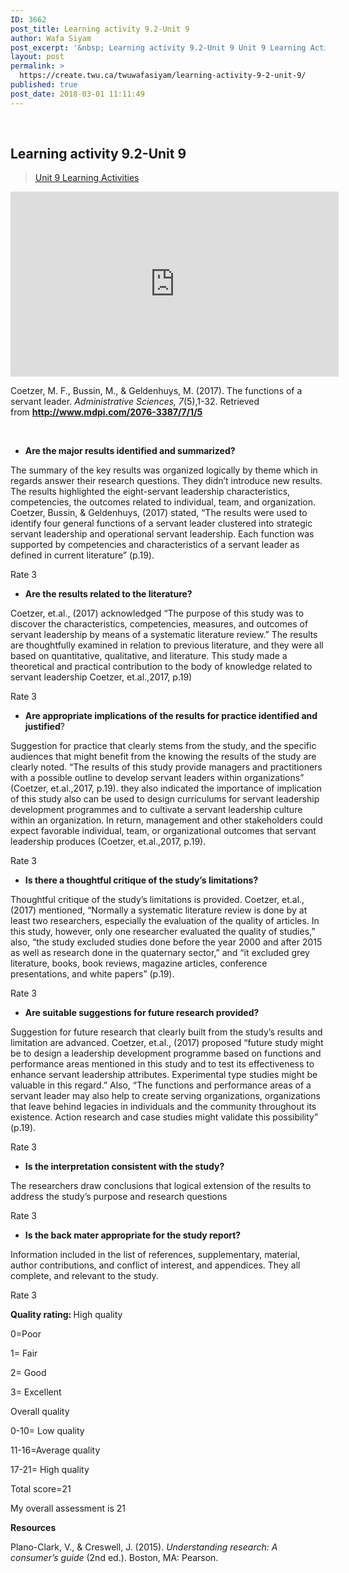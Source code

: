 ```yaml
---
ID: 3662
post_title: Learning activity 9.2-Unit 9
author: Wafa Siyam
post_excerpt: '&nbsp; Learning activity 9.2-Unit 9 Unit 9 Learning Activities Coetzer, M. F., Bussin, M., &amp; Geldenhuys, M. (2017). The functions of a servant leader.&nbsp;Administrative Sciences, 7(5),1-32. Retrieved from&nbsp;http://www.mdpi.com/2076-3387/7/1/5 &nbsp; Are the major results identified and summarized? The summary of the key results was organized logically by theme which in regards answer their research questions. They &hellip; <p><a href="https://create.twu.ca/twuwafasiyam/learning-activity-9-2-unit-9/">Continue reading<span> "Learning activity 9.2-Unit 9"</span></a></p>'
layout: post
permalink: >
  https://create.twu.ca/twuwafasiyam/learning-activity-9-2-unit-9/
published: true
post_date: 2018-03-01 11:11:49
---
```

<p>&nbsp;</p>
<h2><strong>Learning activity 9.2-Unit 9</strong></h2>
<blockquote class="wp-embedded-content" data-secret="x1YRITHrbc"><p><a href="https://create.twu.ca/ldrs591-sp18/unit-9-learning-activities/">Unit 9 Learning Activities</a></p></blockquote>
<p><iframe class="wp-embedded-content" sandbox="allow-scripts" security="restricted" src="https://create.twu.ca/ldrs591-sp18/unit-9-learning-activities/embed/#?secret=x1YRITHrbc" data-secret="x1YRITHrbc" width="525" height="296" title="&#8220;Unit 9 Learning Activities&#8221; &#8212; Leadership 591: Scholarly Inquiry" frameborder="0" marginwidth="0" marginheight="0" scrolling="no"></iframe></p>
<p>Coetzer, M. F., Bussin, M., &amp; Geldenhuys, M. (2017). The functions of a servant leader. <em>Administrative Sciences, 7</em>(5),1-32. Retrieved from <a href="http://www.mdpi.com/2076-3387/7/1/5"><strong>http://www.mdpi.com/2076-3387/7/1/5</strong></a></p>
<p>&nbsp;</p>
<ul>
<li><strong>Are the major results identified and summarized?</strong></li>
</ul>
<p>The summary of the key results was organized logically by theme which in regards answer their research questions. They didn’t introduce new results. The results highlighted the eight-servant leadership characteristics, competencies, the outcomes related to individual, team, and organization. Coetzer, Bussin, &amp; Geldenhuys, (2017) stated, “The results were used to identify four general functions of a servant leader clustered into strategic servant leadership and operational servant leadership. Each function was supported by competencies and characteristics of a servant leader as defined in current literature” (p.19).</p>
<p>Rate 3</p>
<ul>
<li><strong>Are the results related to the literature?</strong></li>
</ul>
<p>Coetzer, et.al., (2017) acknowledged “The purpose of this study was to discover the characteristics, competencies, measures, and outcomes of servant leadership by means of a systematic literature review.” The results are thoughtfully examined in relation to previous literature, and they were all based on quantitative, qualitative, and literature. This study made a theoretical and practical contribution to the body of knowledge related to servant leadership Coetzer, et.al.,2017, p.19)</p>
<p>Rate 3</p>
<ul>
<li><strong>Are appropriate implications of the results for practice identified and justified</strong>?</li>
</ul>
<p>Suggestion for practice that clearly stems from the study, and the specific audiences that might benefit from the knowing the results of the study are clearly noted. “The results of this study provide managers and practitioners with a possible outline to develop servant leaders within organizations” (Coetzer, et.al.,2017, p.19). they also indicated the importance of implication of this study also can be used to design curriculums for servant leadership development programmes and to cultivate a servant leadership culture within an organization. In return, management and other stakeholders could expect favorable individual, team, or organizational outcomes that servant leadership produces (Coetzer, et.al.,2017, p.19).</p>
<p>Rate 3</p>
<ul>
<li><strong>Is there a thoughtful critique of the study’s limitations?</strong></li>
</ul>
<p>Thoughtful critique of the study’s limitations is provided. Coetzer, et.al., (2017) mentioned, “Normally a systematic literature review is done by at least two researchers, especially the evaluation of the quality of articles. In this study, however, only one researcher evaluated the quality of studies,” also, “the study excluded studies done before the year 2000 and after 2015 as well as research done in the quaternary sector,” and “it excluded grey literature, books, book reviews, magazine articles, conference presentations, and white papers” (p.19).</p>
<p>Rate 3</p>
<ul>
<li><strong>Are suitable suggestions for future research provided?</strong></li>
</ul>
<p>Suggestion for future research that clearly built from the study’s results and limitation are advanced. Coetzer, et.al., (2017) proposed “future study might be to design a leadership development programme based on functions and performance areas mentioned in this study and to test its effectiveness to enhance servant leadership attributes. Experimental type studies might be valuable in this regard.” Also, “The functions and performance areas of a servant leader may also help to create serving organizations, organizations that leave behind legacies in individuals and the community throughout its existence. Action research and case studies might validate this possibility” (p.19).</p>
<p>Rate 3</p>
<ul>
<li><strong>Is the interpretation consistent with the study?</strong></li>
</ul>
<p>The researchers draw conclusions that logical extension of the results to address the study’s purpose and research questions</p>
<p>Rate 3</p>
<ul>
<li><strong>Is the back mater appropriate for the study report?</strong></li>
</ul>
<p>Information included in the list of references, supplementary, material, author contributions, and conflict of interest, and appendices. They all complete, and relevant to the study.</p>
<p>Rate 3</p>
<p><strong>Quality rating: </strong>High quality</p>
<p>0=Poor</p>
<p>1= Fair</p>
<p>2= Good</p>
<p>3= Excellent</p>
<p>Overall quality</p>
<p>0-10= Low quality</p>
<p>11-16=Average quality</p>
<p>17-21= High quality</p>
<p>Total score=21</p>
<p>My overall assessment is 21</p>
<p><strong>Resources</strong></p>
<p>Plano-Clark, V., &amp; Creswell, J. (2015). <em>Understanding research: A consumer’s guide</em> (2nd ed.). Boston, MA: Pearson.</p>
<p>&nbsp;</p>